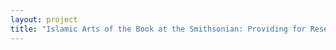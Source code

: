 ```yaml
--- 
layout: project 
title: "Islamic Arts of the Book at the Smithsonian: Providing for Research Across Disciplines" 
---
```



